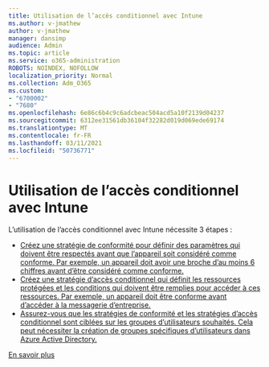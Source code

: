 ```yaml
---
title: Utilisation de l’accès conditionnel avec Intune
ms.author: v-jmathew
author: v-jmathew
manager: dansimp
audience: Admin
ms.topic: article
ms.service: o365-administration
ROBOTS: NOINDEX, NOFOLLOW
localization_priority: Normal
ms.collection: Adm_O365
ms.custom:
- "6700002"
- "7680"
ms.openlocfilehash: 6e86c6b4c9c6adcbeac504acd5a10f2139d04237
ms.sourcegitcommit: 6312ee31561db36104f32282d019d069ede69174
ms.translationtype: MT
ms.contentlocale: fr-FR
ms.lasthandoff: 03/11/2021
ms.locfileid: "50736771"
---
```

# <a name="using-conditional-access-with-intune"></a>Utilisation de l’accès conditionnel avec Intune

L’utilisation de l’accès conditionnel avec Intune nécessite 3 étapes :

- [Créez une stratégie de conformité pour définir des paramètres qui doivent être respectés avant que l’appareil soit considéré comme conforme. Par exemple, un appareil doit avoir une broche d’au moins 6 chiffres avant d’être considéré comme conforme.](https://docs.microsoft.com/mem/intune/protect/create-compliance-policy)
- [Créez une stratégie d’accès conditionnel qui définit les ressources protégées et les conditions qui doivent être remplies pour accéder à ces ressources. Par exemple, un appareil doit être conforme avant d’accéder à la messagerie d’entreprise.](https://docs.microsoft.com/mem/intune/protect/tutorial-protect-email-on-unmanaged-devices#create-conditional-access-policies)
- [Assurez-vous que les stratégies de conformité et les stratégies d’accès conditionnel sont ciblées sur les groupes d’utilisateurs souhaités. Cela peut nécessiter la création de groupes spécifiques d’utilisateurs dans Azure Active Directory.](https://docs.microsoft.com/troubleshoot/mem/intune/troubleshoot-conditional-access)

[En savoir plus](https://docs.microsoft.com/mem/intune/protect/device-compliance-get-started)
